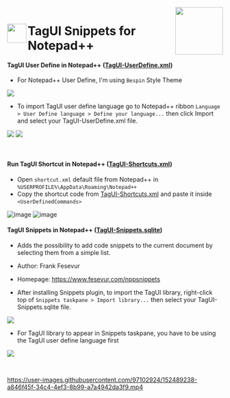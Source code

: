 <img src="https://1.tilyanpristka.id/images/tP-logo-rounded.png" height="111" align="right">

# <img src="https://1.tilyanpristka.id/images/tagui.png" height="45" align="left"> TagUI Snippets for Notepad++

#### TagUI User Define in Notepad++ ([TagUI-UserDefine.xml](https://raw.githubusercontent.com/tilyanPristka/TagUI-Snippets-for-NotepadPP/main/TagUI-UserDefine.xml))
- For Notepad++ User Define, I'm using `Bespin` Style Theme
<img src="https://user-images.githubusercontent.com/97102924/152540809-af1228f9-f6a6-4ec2-8c11-1535e3b648c0.png">

- To import TagUI user define language go to Notepad++ ribbon `Language > User Define language > Define your language...` then click Import and select your TagUI-UserDefine.xml file.
<img src="https://user-images.githubusercontent.com/40910744/152932711-5a274cbc-399a-49b7-a7fe-a0c47962c53d.png">
<img src="https://user-images.githubusercontent.com/40910744/152933389-bd1ccea2-b778-4d27-88b9-0fb4d1d18943.png">

&nbsp;

#### Run TagUI Shortcut in Notepad++ ([TagUI-Shortcuts.xml](https://raw.githubusercontent.com/tilyanPristka/TagUI-Snippets-for-NotepadPP/main/TagUI-Shortcuts.xml))
- Open `shortcut.xml` default file from Notepad++ in `%USERPROFILE%\AppData\Roaming\Notepad++`
- Copy the shortcut code from [TagUI-Shortcuts.xml](https://raw.githubusercontent.com/tilyanPristka/TagUI-Snippets-for-NotepadPP/main/TagUI-Shortcuts.xml) and paste it inside `<UserDefinedCommands>`

![image](https://user-images.githubusercontent.com/97102924/152634586-2218c45a-fae8-4aaa-9c21-aba776199092.png)
![image](https://user-images.githubusercontent.com/97102924/152635142-d5f32a57-ec94-4c3a-8563-e2670988f153.png)


#### TagUI Snippets in Notepad++ ([TagUI-Snippets.sqlite](https://raw.githubusercontent.com/tilyanPristka/TagUI-Snippets-for-NotepadPP/main/TagUI-Snippets.sqlite))
- Adds the possibility to add code snippets to the current document by selecting them from a simple list.
- Author: Frank Fesevur
- Homepage: https://www.fesevur.com/nppsnippets


- After installing Snippets plugin, to import the TagUI library, right-click top of `Snippets taskpane > Import library...` then select your TagUI-Snippets.sqlite file.
<img src="https://user-images.githubusercontent.com/40910744/152932761-b39e6fac-9d65-4da2-8ba2-82ba99d1b5ac.png">

- For TagUI library to appear in Snippets taskpane, you have to be using the TagUI user define language first
<img src="https://user-images.githubusercontent.com/40910744/152934044-5df574a1-7f0e-437b-a78a-f64561efed7d.png">


&nbsp;


https://user-images.githubusercontent.com/97102924/152489238-a846f45f-34c4-4ef3-8b99-a7a4942da3f9.mp4

